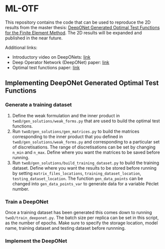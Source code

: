 # ML-OTF
This repository contains the code that can be used to reproduce the 2D results from the master thesis: [DeepONet Generated Optimal Test Functions for the Finite Element Method](https://repository.tudelft.nl/islandora/object/uuid:0051e66b-2a12-4b74-bf5d-2f1b486651cd). The 2D results will be expanded and published in the near future.

Additional links:
* Introductory video on DeepONets: [link](https://www.youtube.com/watch?v=1bS0q0RkoH0)
* Deep Operator Network (DeepONet) paper: [link](https://arxiv.org/abs/1910.03193)
* Optimal test functions paper: [link](http://web.pdx.edu/~gjay/pub/dpg2.pdf)

## Implementing DeepONet Generated Optimal Test Functions
### Generate a training dataset
1. Define the weak formulation and the inner product in `twoD/gen_solutions/weak_forms.py` that are used to build the optimal test functions.
2. Run `twoD/gen_solutions/gen_matrices.py` to build the matrices corresponding to the inner product that you defined in `twoD/gen_solutions/weak_forms.py` and corresponding to a particular set of discretisations. The range of discretisations can be set by changing `n_min` and `n_max`. Define where you want the matrices to be saved before running.
3. Run `twoD/gen_solutions/build_training_dataset.py` to build the training dataset. Define where you want the results to be stored before running by setting `matrix_files_locations`, `training_dataset_location`, `testing_dataset_location`. The function `gen_data_points` can be changed into `gen_data_points_var` to generate data for a variable Péclet number. 

### Train a DeepONet
Once a training dataset has been generated this comes down to running `twoD/train_deeponet.py`. The batch size per replica can be set in this script, as the number of epochs. Make sure to specify the storage location, model name, training dataset and testing dataset before runnning.

### Implement the DeepONet

